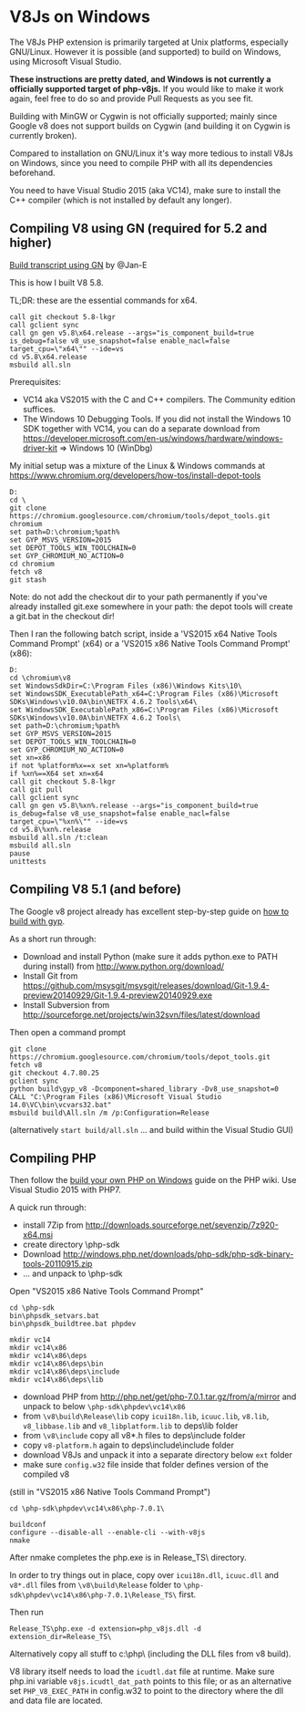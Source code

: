 V8Js on Windows
===============

The V8Js PHP extension is primarily targeted at Unix platforms, especially
GNU/Linux.  However it is possible (and supported) to build on Windows, using
Microsoft Visual Studio.


**These instructions are pretty dated, and Windows is not currently a officially supported target of php-v8js.**
If you would like to make it work again, feel free to do so and provide Pull Requests as you see fit.


Building with MinGW or Cygwin is not officially supported; mainly since
Google v8 does not support builds on Cygwin (and building it on Cygwin is
currently broken).

Compared to installation on GNU/Linux it's way more tedious to install V8Js
on Windows, since you need to compile PHP with all its dependencies beforehand.

You need to have Visual Studio 2015 (aka VC14), make sure to install the C++
compiler (which is not installed by default any longer).

Compiling V8 using GN (required for 5.2 and higher)
---------------------------------------------------

[Build transcript using GN](https://github.com/phpv8/v8js/issues/287#issuecomment-284222529) by @Jan-E

This is how I built V8 5.8.

TL;DR: these are the essential commands for x64.

```
call git checkout 5.8-lkgr
call gclient sync
call gn gen v5.8\x64.release --args="is_component_build=true is_debug=false v8_use_snapshot=false enable_nacl=false target_cpu=\"x64\"" --ide=vs
cd v5.8\x64.release
msbuild all.sln
```

Prerequisites:

- VC14 aka VS2015 with the C and C++ compilers. The Community edition suffices.
- The Windows 10 Debugging Tools. If you did not install the Windows 10 SDK together with VC14, you can do a separate download from https://developer.microsoft.com/en-us/windows/hardware/windows-driver-kit => Windows 10 (WinDbg)

My initial setup was a mixture of the Linux & Windows commands at https://www.chromium.org/developers/how-tos/install-depot-tools

```
D:
cd \
git clone https://chromium.googlesource.com/chromium/tools/depot_tools.git chromium
set path=D:\chromium;%path%
set GYP_MSVS_VERSION=2015
set DEPOT_TOOLS_WIN_TOOLCHAIN=0
set GYP_CHROMIUM_NO_ACTION=0
cd chromium
fetch v8
git stash
```
Note: do not add the checkout dir to your path permanently if you've already installed git.exe somewhere in your path: the depot tools will create a git.bat in the checkout dir!

Then I ran the following batch script, inside a 'VS2015 x64 Native Tools Command Prompt' (x64) or a 'VS2015 x86 Native Tools Command Prompt' (x86):

```
D:
cd \chromium\v8
set WindowsSdkDir=C:\Program Files (x86)\Windows Kits\10\
set WindowsSDK_ExecutablePath_x64=C:\Program Files (x86)\Microsoft SDKs\Windows\v10.0A\bin\NETFX 4.6.2 Tools\x64\
set WindowsSDK_ExecutablePath_x86=C:\Program Files (x86)\Microsoft SDKs\Windows\v10.0A\bin\NETFX 4.6.2 Tools\
set path=D:\chromium;%path%
set GYP_MSVS_VERSION=2015
set DEPOT_TOOLS_WIN_TOOLCHAIN=0
set GYP_CHROMIUM_NO_ACTION=0
set xn=x86
if not %platform%x==x set xn=%platform%
if %xn%==X64 set xn=x64
call git checkout 5.8-lkgr
call git pull
call gclient sync
call gn gen v5.8\%xn%.release --args="is_component_build=true is_debug=false v8_use_snapshot=false enable_nacl=false target_cpu=\"%xn%\"" --ide=vs
cd v5.8\%xn%.release
msbuild all.sln /t:clean
msbuild all.sln
pause
unittests
```

Compiling V8 5.1 (and before)
-----------------------------

The Google v8 project already has excellent step-by-step guide on
[how to build with gyp](https://github.com/v8/v8/wiki/Building%20with%20Gyp).

As a short run through:

* Download and install Python (make sure it adds python.exe to PATH during install)
  from http://www.python.org/download/
* Install Git from https://github.com/msysgit/msysgit/releases/download/Git-1.9.4-preview20140929/Git-1.9.4-preview20140929.exe
* Install Subversion from http://sourceforge.net/projects/win32svn/files/latest/download

Then open a command prompt

```
git clone https://chromium.googlesource.com/chromium/tools/depot_tools.git 
fetch v8
git checkout 4.7.80.25
gclient sync
python build\gyp_v8 -Dcomponent=shared_library -Dv8_use_snapshot=0
CALL "C:\Program Files (x86)\Microsoft Visual Studio 14.0\VC\bin\vcvars32.bat"
msbuild build\All.sln /m /p:Configuration=Release
```

(alternatively `start build/all.sln` ... and build within the Visual Studio GUI)



Compiling PHP
-------------

Then follow the [build your own PHP on Windows](https://wiki.php.net/internals/windows/stepbystepbuild)
guide on the PHP wiki.  Use Visual Studio 2015 with PHP7.

A quick run through:

* install 7Zip from http://downloads.sourceforge.net/sevenzip/7z920-x64.msi
* create directory \php-sdk
* Download http://windows.php.net/downloads/php-sdk/php-sdk-binary-tools-20110915.zip
* ... and unpack to \php-sdk

Open "VS2015 x86 Native Tools Command Prompt"

```
cd \php-sdk
bin\phpsdk_setvars.bat
bin\phpsdk_buildtree.bat phpdev

mkdir vc14
mkdir vc14\x86
mkdir vc14\x86\deps
mkdir vc14\x86\deps\bin
mkdir vc14\x86\deps\include
mkdir vc14\x86\deps\lib
```

* download PHP from http://php.net/get/php-7.0.1.tar.gz/from/a/mirror
  and unpack to below `\php-sdk\phpdev\vc14\x86`
* from `\v8\build\Release\lib` copy `icui18n.lib`, `icuuc.lib`, `v8.lib`,
  `v8_libbase.lib` and `v8_libplatform.lib` to deps\lib folder
* from `\v8\include` copy all v8*.h files to deps\include folder
* copy `v8-platform.h` again to deps\include\include folder
* download V8Js and unpack it into a separate directory below `ext` folder
* make sure `config.w32` file inside that folder defines version of the compiled v8

(still in "VS2015 x86 Native Tools Command Prompt")

```
cd \php-sdk\phpdev\vc14\x86\php-7.0.1\

buildconf
configure --disable-all --enable-cli --with-v8js
nmake
```

After nmake completes the php.exe is in Release_TS\ directory.

In order to try things out in place, copy over `icui18n.dll`, `icuuc.dll` and
`v8*.dll` files from `\v8\build\Release` folder to
`\php-sdk\phpdev\vc14\x86\php-7.0.1\Release_TS\` first.

Then run

```
Release_TS\php.exe -d extension=php_v8js.dll -d extension_dir=Release_TS\
```

Alternatively copy all stuff to c:\php\ (including the DLL files from v8 build).

V8 library itself needs to load the `icudtl.dat` file at runtime.  Make sure php.ini
variable `v8js.icudtl_dat_path` points to this file; or as an alternative set
`PHP_V8_EXEC_PATH` in config.w32 to point to the directory where the dll and data file
are located.
